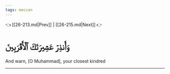 ```yaml
---
tags: meccan
---
```


👈 [[26-213.md|Prev]] | [[26-215.md|Next]] 👉

# وَأَنذِرۡ عَشِيرَتَكَ ٱلۡأَقۡرَبِينَ

And warn, [O Muhammad], your closest kindred

---

